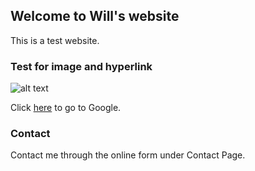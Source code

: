 ## Welcome to Will's website

This is a test website.

### Test for image and hyperlink

![alt text](https://user-images.githubusercontent.com/4652141/84222565-7f2e8800-ab0a-11ea-8de0-5325af70d2c6.png "Test image")

Click [here](https://www.google.com) to go to Google.

### Contact

Contact me through the online form under Contact Page.

